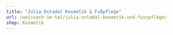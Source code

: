 ```yaml
---
title: "Julia Ostadal Kosmetik & Fußpflege"
url: /weissach-im-tal/julia-ostadal-kosmetik-und-fusspflege/
shop: Kosmetik
---
```

